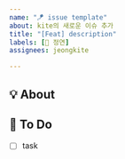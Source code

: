 ```yaml
---
name: "🪁 issue template"
about: kite의 새로운 이슈 추가
title: "[Feat] description"
labels: [💛 정연]
assignees: jeongkite

---
```


## 💡 About
<!--무엇에 관한 이슈인지 소개해주세요.-->


## 📝 To Do
- [ ] task

